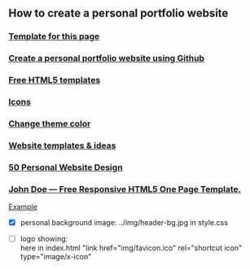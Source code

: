 ## How to create a personal portfolio website
### [Template for this page](https://themewagon.com/themes/johndoe-free-one-page-portfolio-website-template/)
### [Create a personal portfolio website using Github](https://towardsdatascience.com/how-to-create-a-stunning-personal-portfolio-website-for-free-50ec15b059dd)
### [Free HTML5 templates](https://html5up.net/ )
### [Icons](https://fontawesome.com/)
### [Change theme color](https://www.youtube.com/watch?v=-ob7qknokTM)
### [Website templates & ideas](https://blog.prototypr.io/25-best-free-personal-website-templates-and-resources-8c4101761ba)
### [50 Personal Website Design](https://www.mockplus.com/blog/post/personal-website-design-examples/?r=trista)
### [John Doe — Free Responsive HTML5 One Page Template.](https://themewagon.com/themes/johndoe-free-one-page-portfolio-website-template/)
[Example](http://mrd-global.net/)

- [x] personal background image: ../img/header-bg.jpg in style.css
- [ ] logo showing:   
  here in index.html "link href="img/favicon.ico" rel="shortcut icon" type="image/x-icon"  

